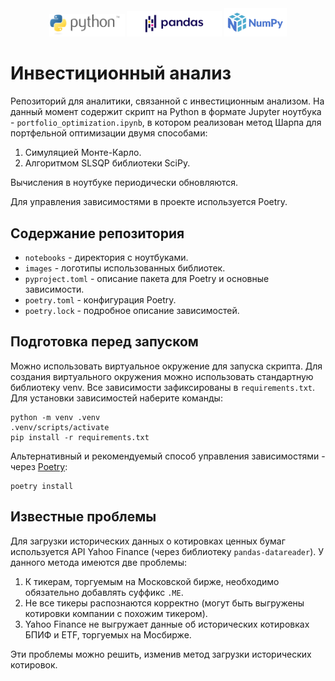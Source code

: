 <center><div class="row"><img src=".\images\python-logo-generic.svg" width="24%"> <img src=".\images\pandas.svg" width="30%"> <img src=".\images\numpylogo.svg" width="20%"></div></center>

# Инвестиционный анализ

Репозиторий для аналитики, связанной с инвестиционным анализом. На данный момент содержит скрипт на Python в формате Jupyter ноутбука - `portfolio_optimization.ipynb`, в котором реализован метод Шарпа для портфельной оптимизации двумя способами:

1. Симуляцией Монте-Карло.
2. Алгоритмом SLSQP библиотеки SciPy.

Вычисления в ноутбуке периодически обновляются.

Для управления зависимостями в проекте используется Poetry.

## Содержание репозитория

* `notebooks` - директория с ноутбуками.
* `images` - логотипы использованных библиотек.
* `pyproject.toml` - описание пакета для Poetry и основные зависимости.
* `poetry.toml` - конфигурация Poetry.
* `poetry.lock` - подробное описание зависимостей.

## Подготовка перед запуском

Можно использовать виртуальное окружение для запуска скрипта. Для создания виртуального окружения можно использовать стандартную библиотеку venv. Все зависимости зафиксированы в `requirements.txt`. Для установки зависимостей наберите команды:

    python -m venv .venv
    .venv/scripts/activate
    pip install -r requirements.txt
    
Альтернативный и рекомендуемый способ управления зависимостями - через [Poetry](https://python-poetry.org/):

    poetry install
    
## Известные проблемы

Для загрузки исторических данных о котировках ценных бумаг используется API Yahoo Finance (через библиотеку `pandas-datareader`). У данного метода имеются две проблемы:

1. К тикерам, торгуемым на Московской бирже, необходимо обязательно добавлять суффикс `.ME`.
2. Не все тикеры распознаются корректно (могут быть выгружены котировки компании с похожим тикером).
3. Yahoo Finance не выгружает данные об исторических котировках БПИФ и ETF, торгуемых на Мосбирже.

Эти проблемы можно решить, изменив метод загрузки исторических котировок.
